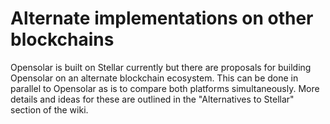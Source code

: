 # Alternate implementations on other blockchains

Opensolar is built on Stellar currently but there are proposals for building Opensolar on an alternate blockchain ecosystem. This can be done in parallel to Opensolar as is to compare both platforms simultaneously. More details and ideas for these are outlined in the "Alternatives to Stellar" section of the wiki.

